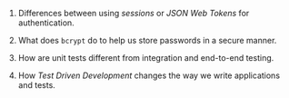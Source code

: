 1. Differences between using _sessions_ or _JSON Web Tokens_ for authentication.

<!-- One difference is that cookies are for sending and storing arbitrary data, whereas bearer tokens are specifically for sending authorization data.

https://wp-rocket.me/blog/difference-json-web-tokens-vs-session-cookies/ -->

2. What does `bcrypt` do to help us store passwords in a secure manner.

<!-- hash?  -->

3. How are unit tests different from integration and end-to-end testing.

<!-- Unlike end-to-end tests that rely on external components, unit tests are not flaky. ... They have one major advantage over unit tests: they ensure that modules which work well in isolation, also play well together. Integration tests typically focus on a small number of modules and test their interactions. -->
<!-- Integration testing is when you integrate 2 or more units or modules or sub-systems or systems. ... End to End testing is where you go from point a to z and you touch various different points on the way there. -->

4. How _Test Driven Development_ changes the way we write applications and tests.


<!-- we write applications and then if the test fails we wonder what is wrong, even if the app works. and then we try to fix. and then whoever helps us can see what is wrong and then fix it hopefully.  -->